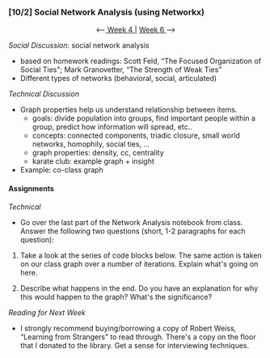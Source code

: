 ### [10/2] Social Network Analysis (using Networkx)

<p align="center"> <--<a href="https://github.com/giladlotan/itpmssd/blob/master/Week_4/README.md"> Week 4 </a> | <a href="https://github.com/giladlotan/itpmssd/blob/master/Week_6/README.md"> Week 6 </a> --> </p>

_Social Discussion_: social network analysis
- based on homework readings: Scott Feld, “The Focused Organization of Social Ties"; Mark Granovetter, “The Strength of Weak Ties” 
- Different types of networks (behavioral, social, articulated)

_Technical Discussion_
- Graph properties help us understand relationship between items.
    - goals: divide population into groups, find important people within a group, predict how information will spread, etc..
    - concepts: connected components, triadic closure, small world networks, homophily, social ties, ...
    - graph properties: density, cc, centrality
    - karate club: example graph + insight
- Example: co-class graph

#### Assignments

_Technical_
- Go over the last part of the Network Analysis notebook from class. Answer the following two questions (short, 1-2 paragraphs for each question):
1. Take a look at the series of code blocks below. The same action is taken on our class graph over a number of iterations. Explain what's going on here.

2. Describe what happens in the end. Do you have an explanation for why this would happen to the graph? What's the significance?

_Reading for Next Week_
- I strongly recommend buying/borrowing a copy of Robert Weiss, “Learning from Strangers” to read through. There's a copy on the floor that I donated to the library. Get a sense for interviewing techniques.
